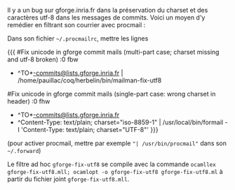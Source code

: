Il y a un bug sur gforge.inria.fr dans la préservation du charset et des caractères utf-8 dans les messages de commits. Voici un moyen d'y remédier en filtrant son courrier avec procmail :

Dans son fichier `~/.procmailrc`, mettre les lignes

{{{
#Fix unicode in gforge commit mails (multi-part case; charset missing and utf-8 broken)
:0 fbw
* ^TO*-commits@lists.gforge.inria.fr
| /home/pauillac/coq/herbelin/bin/mailman-fix-utf8

#Fix unicode in gforge commit mails (single-part case: wrong charset in header)
:0 fhw
* ^TO*-commits@lists.gforge.inria.fr
* ^Content-Type: text/plain; charset="iso-8859-1"
| /usr/local/bin/formail -I 'Content-Type: text/plain; charset="UTF-8"'
}}}

(pour activer procmail, mettre par exemple `"| /usr/bin/procmail"` dans son `~/.forward`)

Le filtre ad hoc `gforge-fix-utf8` se compile avec la commande `ocamllex gforge-fix-utf8.mll; ocamlopt -o gforge-fix-utf8 gforge-fix-utf8.ml` à partir du fichier joint `gforge-fix-utf8.mll`.
